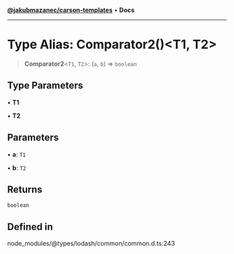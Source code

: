 [**@jakubmazanec/carson-templates**](../../../README.md) • **Docs**

---

# Type Alias: Comparator2()\<T1, T2\>

> **Comparator2**\<`T1`, `T2`\>: (`a`, `b`) => `boolean`

## Type Parameters

• **T1**

• **T2**

## Parameters

• **a**: `T1`

• **b**: `T2`

## Returns

`boolean`

## Defined in

node_modules/@types/lodash/common/common.d.ts:243
